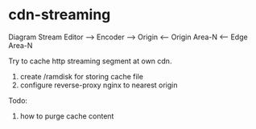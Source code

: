 cdn-streaming
=============

Diagram
  Stream Editor --> Encoder --> Origin <-- Origin Area-N <-- Edge Area-N
  

Try to cache http streaming segment at own cdn.
  1. create /ramdisk for storing cache file
  2. configure reverse-proxy nginx to nearest origin
  
Todo:
  1. how to purge cache content
  
